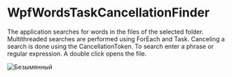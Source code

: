 # WpfWordsTaskCancellationFinder


The application searches for words in the files of the selected folder. Multithreaded searches are performed using ForEach and Task. Canceling a search is done using the CancellationToken. 
To search enter a phrase or regular expression. A double click opens the file.

![Безымянный](https://user-images.githubusercontent.com/43531046/61181784-56202180-a633-11e9-9acd-83b43417feda.png)
